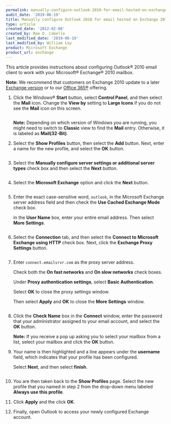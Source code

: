 ```yaml
---
permalink: manually-configure-outlook-2010-for-email-hosted-on-exchange-2010/
audit_date: '2019-06-19'
title: Manually configure Outlook 2010 for email hosted on Exchange 2010
type: article
created_date: '2012-02-08'
created_by: Rae D. Cabello
last_modified_date: '2019-06-19'
last_modified_by: William Loy
product: Microsoft Exchange
product_url: exchange
---
```


This article provides instructions about configuring Outlook&reg; 2010 email client to work with your Microsoft&reg; Exchange&reg; 2010 mailbox.

**Note:** We recommend that customers on Exchange 2010 update to a later [Exchange version](/how-to/upgrading-your-exchange-version) or to our [Office 365&reg;](/how-to/upgrade-rackspace-email-and-microsoft-exchange-to-office-365-faq) offering.

1. Click the Windows&reg; **Start** button, select **Control Panel**, and then select the
   **Mail** icon. Change the **View by** setting to **Large Icons** if you do not see the **Mail** icon on this screen.

   <img src="{% asset_path exchange/manually-configure-outlook-2010-for-email-hosted-on-exchange-2010/(E%26A)Outlook2010ExchangeTwo.png %}" alt="" />

   **Note:** Depending on which version of Windows you are running, you might need
   to switch to **Classic** view to find the **Mail** entry. Otherwise, it is
   labeled as **Mail(32-Bit)**.

2. Select the **Show Profiles** button, then select the **Add** button.
   Next, enter a name for the new profile, and select the **OK** button.

   <img src="{% asset_path exchange/manually-configure-outlook-2010-for-email-hosted-on-exchange-2010/(E%26A)Outlook2010Exchange4.png %}" alt="" />

3. Select the **Manually configure server settings or additional server**
   **types** check box and then select the **Next** button.

   <img src="{% asset_path exchange/manually-configure-outlook-2010-for-email-hosted-on-exchange-2010/(E%26A)Outlook2010Exchange50.png %}" alt="" />

4. Select the **Microsoft Exchange** option and click
   the **Next** button.

   <img src="{% asset_path exchange/manually-configure-outlook-2010-for-email-hosted-on-exchange-2010/(E%26A)Outlook2010Exchange6.png %}" alt="" />

5. Enter the exact case-sensitive word, `outlook`, in the Microsoft Exchange server address field
   and then check the **Use Cached Exchange Mode** check box.

   In the **User Name** box, enter your entire email address.
   Then select **More Settings**.

   <img src="{% asset_path exchange/manually-configure-outlook-2010-for-email-hosted-on-exchange-2010/(E%26A)Outlook2010WithExchange2010.png %}" alt="" />

6. Select the **Connection** tab, and then select the **Connect to**
  **Microsoft Exchange using HTTP** check box. Next, click
   the **Exchange Proxy Settings** button.

   <img src="{% asset_path exchange/manually-configure-outlook-2010-for-email-hosted-on-exchange-2010/(E%26A)Outlook2010Exchange8.png %}" alt="" />

7. Enter `connect.emailsrvr.com` as the proxy server address.

   Check both the **On fast networks** and **On slow networks** check boxes.

   Under **Proxy authentication settings**, select **Basic
   Authentication**.  

   Select **OK** to close the proxy settings window.

   Then select **Apply** and **OK** to close the **More Settings** window.

   <img src="{% asset_path exchange/manually-configure-outlook-2010-for-email-hosted-on-exchange-2010/(E%26A)Outlook2010WithExchange20102.png %}" alt="" />

8. Click the **Check Name** box in the **Connect** window, enter the password that your  administrator assigned to your
   email account, and select the **OK** button.

   **Note:** If you receive a pop up asking you to select your mailbox from a
   list, select your mailbox and click the **OK** button.

9. Your name is then highlighted and a line appears under the
   **username** field, which indicates that your profile has been configured.

   Select **Next**, and then select **finish**.

   <img src="{% asset_path exchange/manually-configure-outlook-2010-for-email-hosted-on-exchange-2010/(E%26A)Outlook2010WithExchange20103.png %}" alt="" />

10. You are then taken back to the **Show Profiles** page. Select the new profile that you named in step 2 from the drop-down menu labeled **Always use this profile**.

11. Click **Apply** and the click **OK**. 

12. Finally, open Outlook to access your newly configured Exchange account.
